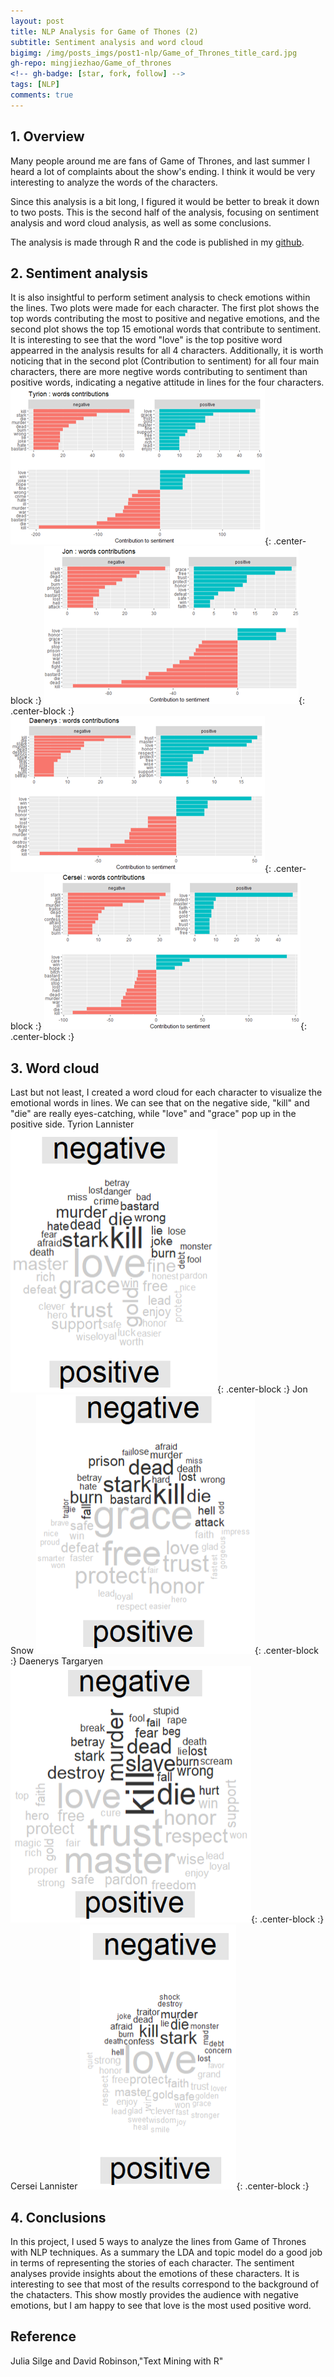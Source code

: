 ```yaml
---
layout: post
title: NLP Analysis for Game of Thones (2)
subtitle: Sentiment analysis and word cloud
bigimg: /img/posts_imgs/post1-nlp/Game_of_Thrones_title_card.jpg
gh-repo: mingjiezhao/Game_of_thrones
<!-- gh-badge: [star, fork, follow] -->
tags: [NLP]
comments: true
---
```


## 1. Overview
Many people around me are fans of Game of Thrones, and last summer I heard a lot of complaints about the show's ending. I think it would be very interesting to analyze the words of the characters.  

Since this analysis is a bit long, I figured it would be better to break it down to two posts. This is the second half of the analysis, focusing on sentiment analysis and word cloud analysis, as well as some conclusions. 

The analysis is made through R and the code is published in my [github](https://github.com/mingjiezhao/Game_of_thrones).

## 2. Sentiment analysis

It is also insightful to perform setiment analysis to check emotions within the lines. Two plots were made for each character. The first plot shows the top words contributing the most to positive and negative emotions, and the second plot shows the top 15 emotional words that contribute to sentiment. It is interesting to see that the word "love" is the top positive word appearred in the analysis results for all 4 characters. Additionally, it is worth noticing that in the second plot (Contribution to sentiment) for all four main characters, there are more negtive words contributing to sentiment than positive words, indicating a negative attitude in lines for the four characters.
![img4](https://github.com/mingjiezhao/mingjiezhao.github.io/blob/master/img/posts_imgs/post1-nlp/pic4.png?raw=true){: .center-block :}
![img5](https://github.com/mingjiezhao/mingjiezhao.github.io/blob/master/img/posts_imgs/post1-nlp/pic5.png?raw=true){: .center-block :}
![img6](https://github.com/mingjiezhao/mingjiezhao.github.io/blob/master/img/posts_imgs/post1-nlp/pic6.png?raw=true){: .center-block :}
![img7](https://github.com/mingjiezhao/mingjiezhao.github.io/blob/master/img/posts_imgs/post1-nlp/pic7.png?raw=true){: .center-block :}

## 3. Word cloud
Last but not least, I created a word cloud for each character to visualize the emotional words in lines. We can see that on the negative side, "kill" and "die" are really eyes-catching, while "love" and "grace" pop up in the positive side.
Tyrion Lannister
![img8](https://github.com/mingjiezhao/mingjiezhao.github.io/blob/master/img/posts_imgs/post1-nlp/pic8.png?raw=true){: .center-block :}
Jon Snow
![img9](https://github.com/mingjiezhao/mingjiezhao.github.io/blob/master/img/posts_imgs/post1-nlp/pic9.png?raw=true){: .center-block :}
Daenerys Targaryen
![img10](https://github.com/mingjiezhao/mingjiezhao.github.io/blob/master/img/posts_imgs/post1-nlp/pic10.png?raw=true){: .center-block :}
Cersei Lannister
![img11](https://github.com/mingjiezhao/mingjiezhao.github.io/blob/master/img/posts_imgs/post1-nlp/pic11.png?raw=true){: .center-block :}

## 4. Conclusions
In this project, I used 5 ways to analyze the lines from Game of Thrones with NLP techniques. As a summary the LDA and topic model do a good job in terms of representing the stories of each character. The sentiment analyses provide insights about the emotions of these characters. It is interesting to see that most of the results correspond to the background of the chatacters. This show mostly provides the audience with negative emotions, but I am happy to see that love is the most used positive word.

## Reference
Julia Silge and David Robinson,"Text Mining with R"



<!-- Here's a useless table:

| Number | Next number | Previous number |
| :------ |:--- | :--- |
| Five | Six | Four |
| Ten | Eleven | Nine |
| Seven | Eight | Six |
| Two | Three | One |


How about a yummy crepe?





## Boxes
You can add notification, warning and error boxes like this:

### Notification

{: .box-note}
**Note:** This is a notification box.

### Warning

{: .box-warning}
**Warning:** This is a warning box.

### Error

{: .box-error}
**Error:** This is an error box.
 -->
